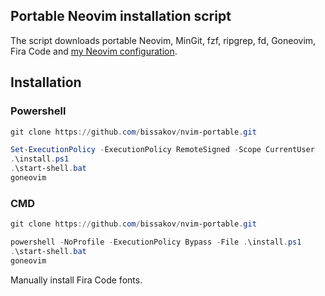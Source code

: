 ## Portable Neovim installation script
The script downloads portable Neovim, MinGit, fzf, ripgrep, fd, Goneovim, Fira Code and [my Neovim configuration](https://github.com/bissakov/nvim.conf).

## Installation

### Powershell
```powershell
git clone https://github.com/bissakov/nvim-portable.git

Set-ExecutionPolicy -ExecutionPolicy RemoteSigned -Scope CurrentUser
.\install.ps1
.\start-shell.bat
goneovim
```

### CMD
```powershell
git clone https://github.com/bissakov/nvim-portable.git

powershell -NoProfile -ExecutionPolicy Bypass -File .\install.ps1
.\start-shell.bat
goneovim
```

Manually install Fira Code fonts.